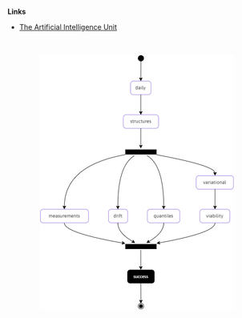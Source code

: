 **Links**

* [The Artificial Intelligence Unit](https://github.com/theartificialintelligenceunit)

<br>
<br>

<div style="margin-left:65px">
    <img src="repatterning.png" alt="States"/>
</div>


<br>
<br>

<br>
<br>

<br>
<br>

<br>
<br>


<!--

<details><summary><b>Notes</b></summary>

<ul>
  <li>configurations: Records data & modelling configurations.</li>
  <li>iac: Infrastructure as code scripts.</li>
</ul>

</details>

-->

